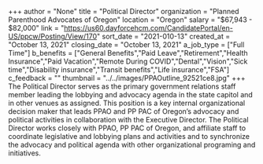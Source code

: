 +++
author = "None"
title = "Political Director"
organization = "Planned Parenthood Advocates of Oregon"
location = "Oregon"
salary = "$67,943 - $82,000"
link = "https://us60.dayforcehcm.com/CandidatePortal/en-US/ppcw/Posting/View/170"
sort_date = "2021-010-13"
created_at = "October 13, 2021"
closing_date = "October 13, 2021"
a_job_type = ["Full Time"]
b_benefits = ["General Benefits","Paid Leave","Retirement","Health Insurance","Paid Vacation","Remote During COVID","Dental","Vision","Sick time","Disability insurance","Transit benefits","Life insurance","FSA"]
c_feedback = ""
thumbnail = "../../images/PPAOutline_92521ce8.jpg"
+++
The Political Director serves as the primary government relations staff member leading the lobbying and advocacy agenda in the state capitol and in other venues as assigned. This position is a key internal organizational decision maker that leads PPAO and PP PAC of Oregon’s advocacy and political activities in collaboration with the Executive Director. The Political Director works closely with PPAO, PP PAC of Oregon, and affiliate staff to coordinate legislative and lobbying plans and activities and to synchronize the advocacy and political agenda with other organizational programing and initiatives.